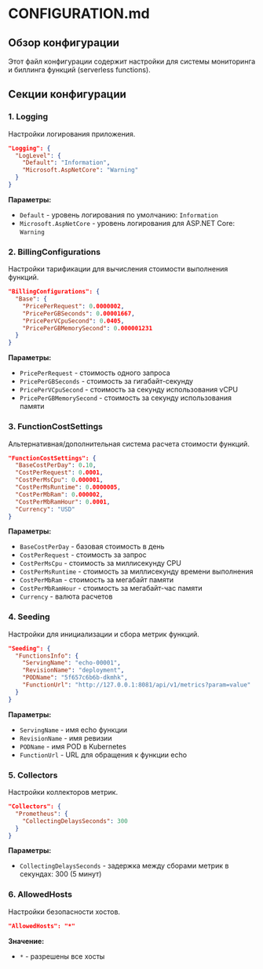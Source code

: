 # CONFIGURATION.md

## Обзор конфигурации

Этот файл конфигурации содержит настройки для системы мониторинга и биллинга функций (serverless functions).

## Секции конфигурации

### 1. Logging
Настройки логирования приложения.

```json
"Logging": {
  "LogLevel": {
    "Default": "Information",
    "Microsoft.AspNetCore": "Warning"
  }
}
```

**Параметры:**
- `Default` - уровень логирования по умолчанию: `Information`
- `Microsoft.AspNetCore` - уровень логирования для ASP.NET Core: `Warning`

### 2. BillingConfigurations
Настройки тарификации для вычисления стоимости выполнения функций.

```json
"BillingConfigurations": {
  "Base": {
    "PricePerRequest": 0.0000002,
    "PricePerGBSeconds": 0.00001667,
    "PricePerVCpuSecond": 0.0405,
    "PricePerGBMemorySecond": 0.000001231
  }
}
```

**Параметры:**
- `PricePerRequest` - стоимость одного запроса
- `PricePerGBSeconds` - стоимость за гигабайт-секунду
- `PricePerVCpuSecond` - стоимость за секунду использования vCPU
- `PricePerGBMemorySecond` - стоимость за секунду использования памяти

### 3. FunctionCostSettings
Альтернативная/дополнительная система расчета стоимости функций.

```json
"FunctionCostSettings": {
  "BaseCostPerDay": 0.10,
  "CostPerRequest": 0.0001,
  "CostPerMsCpu": 0.000001,
  "CostPerMsRuntime": 0.0000005,
  "CostPerMbRam": 0.000002,
  "CostPerMbRamHour": 0.0001,
  "Currency": "USD"
}
```

**Параметры:**
- `BaseCostPerDay` - базовая стоимость в день
- `CostPerRequest` - стоимость за запрос
- `CostPerMsCpu` - стоимость за миллисекунду CPU
- `CostPerMsRuntime` - стоимость за миллисекунду времени выполнения
- `CostPerMbRam` - стоимость за мегабайт памяти
- `CostPerMbRamHour` - стоимость за мегабайт-час памяти
- `Currency` - валюта расчетов

### 4. Seeding
Настройки для инициализации и сбора метрик функций.

```json
"Seeding": {
  "FunctionsInfo": {
    "ServingName": "echo-00001",
    "RevisionName": "deployment",
    "PODName": "5f657c6b6b-dkmhk",
    "FunctionUrl": "http://127.0.0.1:8081/api/v1/metrics?param=value"
  }
}
```

**Параметры:**
- `ServingName` - имя echo функции
- `RevisionName` - имя ревизии
- `PODName` - имя POD в Kubernetes
- `FunctionUrl` - URL для обращения к функции echo

### 5. Collectors
Настройки коллекторов метрик.

```json
"Collectors": {
  "Prometheus": {
    "CollectingDelaysSeconds": 300
  }
}
```

**Параметры:**
- `CollectingDelaysSeconds` - задержка между сборами метрик в секундах: 300 (5 минут)

### 6. AllowedHosts
Настройки безопасности хостов.

```json
"AllowedHosts": "*"
```

**Значение:**
- `*` - разрешены все хосты
